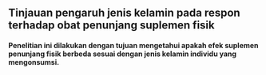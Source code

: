 ## Tinjauan pengaruh jenis kelamin pada respon terhadap obat penunjang suplemen fisik
#### Penelitian ini dilakukan dengan tujuan mengetahui apakah efek suplemen penunjang fisik berbeda sesuai dengan jenis kelamin individu yang mengonsumsi.
